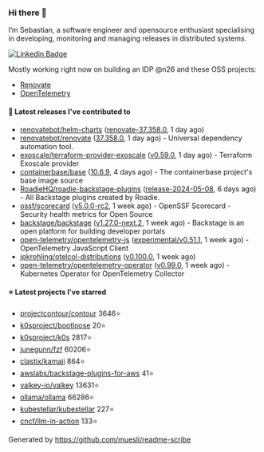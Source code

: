 ### Hi there 👋

I’m Sebastian, a software engineer and opensource enthusiast specialising in developing, monitoring and managing releases in distributed systems.    

[![Linkedin Badge](https://img.shields.io/badge/-LinkedIn-blue?style=flat&logo=Linkedin&logoColor=white&link=https://www.linkedin.com/in/sebastian-poxhofer/)](https://www.linkedin.com/in/sebastian-poxhofer/)

Mostly working right now on building an IDP @n26 and these OSS projects:
- [Renovate](https://github.com/renovatebot/renovate)
- [OpenTelemetry](https://github.com/open-telemetry)



#### 🚀 Latest releases I've contributed to

- [renovatebot/helm-charts](https://github.com/renovatebot/helm-charts) ([renovate-37.358.0](https://github.com/renovatebot/helm-charts/releases/tag/renovate-37.358.0), 1 day ago)
- [renovatebot/renovate](https://github.com/renovatebot/renovate) ([37.358.0](https://github.com/renovatebot/renovate/releases/tag/37.358.0), 1 day ago) - Universal dependency automation tool.
- [exoscale/terraform-provider-exoscale](https://github.com/exoscale/terraform-provider-exoscale) ([v0.59.0](https://github.com/exoscale/terraform-provider-exoscale/releases/tag/v0.59.0), 1 day ago) - Terraform Exoscale provider
- [containerbase/base](https://github.com/containerbase/base) ([10.6.9](https://github.com/containerbase/base/releases/tag/10.6.9), 4 days ago) - The containerbase project&#39;s base image source
- [RoadieHQ/roadie-backstage-plugins](https://github.com/RoadieHQ/roadie-backstage-plugins) ([release-2024-05-08](https://github.com/RoadieHQ/roadie-backstage-plugins/releases/tag/release-2024-05-08), 6 days ago) - All Backstage plugins created by Roadie.
- [ossf/scorecard](https://github.com/ossf/scorecard) ([v5.0.0-rc2](https://github.com/ossf/scorecard/releases/tag/v5.0.0-rc2), 1 week ago) - OpenSSF Scorecard - Security health metrics for Open Source
- [backstage/backstage](https://github.com/backstage/backstage) ([v1.27.0-next.2](https://github.com/backstage/backstage/releases/tag/v1.27.0-next.2), 1 week ago) - Backstage is an open platform for building developer portals
- [open-telemetry/opentelemetry-js](https://github.com/open-telemetry/opentelemetry-js) ([experimental/v0.51.1](https://github.com/open-telemetry/opentelemetry-js/releases/tag/experimental/v0.51.1), 1 week ago) - OpenTelemetry JavaScript Client
- [jpkrohling/otelcol-distributions](https://github.com/jpkrohling/otelcol-distributions) ([v0.100.0](https://github.com/jpkrohling/otelcol-distributions/releases/tag/v0.100.0), 1 week ago)
- [open-telemetry/opentelemetry-operator](https://github.com/open-telemetry/opentelemetry-operator) ([v0.99.0](https://github.com/open-telemetry/opentelemetry-operator/releases/tag/v0.99.0), 1 week ago) - Kubernetes Operator for OpenTelemetry Collector

#### ⭐ Latest projects I've starred

- [projectcontour/contour](https://github.com/projectcontour/contour) 3646⭐
- [k0sproject/bootloose](https://github.com/k0sproject/bootloose) 20⭐
- [k0sproject/k0s](https://github.com/k0sproject/k0s) 2817⭐
- [junegunn/fzf](https://github.com/junegunn/fzf) 60206⭐
- [clastix/kamaji](https://github.com/clastix/kamaji) 864⭐
- [awslabs/backstage-plugins-for-aws](https://github.com/awslabs/backstage-plugins-for-aws) 41⭐
- [valkey-io/valkey](https://github.com/valkey-io/valkey) 13631⭐
- [ollama/ollama](https://github.com/ollama/ollama) 66286⭐
- [kubestellar/kubestellar](https://github.com/kubestellar/kubestellar) 227⭐
- [cncf/llm-in-action](https://github.com/cncf/llm-in-action) 133⭐



Generated by https://github.com/muesli/readme-scribe

